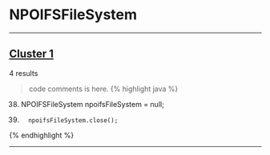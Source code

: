 # NPOIFSFileSystem

***

## [Cluster 1](./1)
4 results
> code comments is here.
{% highlight java %}
38. NPOIFSFileSystem npoifsFileSystem = null;
57.       npoifsFileSystem.close();
{% endhighlight %}

***

